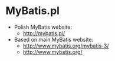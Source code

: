 # MyBatis.pl

* Polish MyBatis website:
  * http://mybatis.pl/
* Based on main MyBatis website:
  * http://www.mybatis.org/mybatis-3/
  * http://www.mybatis.org/
